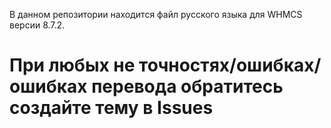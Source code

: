 В данном репозитории находится файл русского языка для WHMCS версии 8.7.2.

<h1>При любых не точностях/ошибках/ошибках перевода обратитесь создайте тему в Issues</h1>
